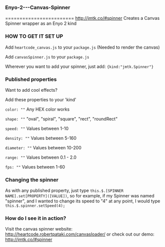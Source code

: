 ### Enyo-2---Canvas-Spinner
========================
http://jmtk.co/#spinner
Creates a Canvas Spinner wrapper as an Enyo 2 kind


### HOW TO GET IT SET UP ###
Add `heartcode_canvas.js` to your `package.js` (Needed to render the canvas)

Add `canvasSpinner.js` to your `package.js`


Wherever you want to add your spinner, just add:
`{kind:"jmtk.Spinner"}`


### Published properties ###
Want to add cool effects?

Add these properties to your 'kind'

`color: ""` Any HEX color works

`shape: ""` "oval", "spiral", "square", "rect", "roundRect"

`speed: ""` Values between 1-10

`density: ""` Values between 5-160

`diameter: ""` Values between 10-200

`range: ""` Values between 0.1 - 2.0

`fps: ""` Values between 1-60

### Changing the spinner ###
As with any published property, just type `this.$.[SPINNER NAME].set[PROPERTY]([VALUE])`, so
for example, if my Spinner was named "spinner", and I wanted to change its speed to "4" at any point, I would type `this.$.spinner.setSpeed(4);`


### How do I see it in action? ###
Visit the canvas spinner website: http://heartcode.robertpataki.com/canvasloader/
or check out our demo: http://jmtk.co/#spinner
